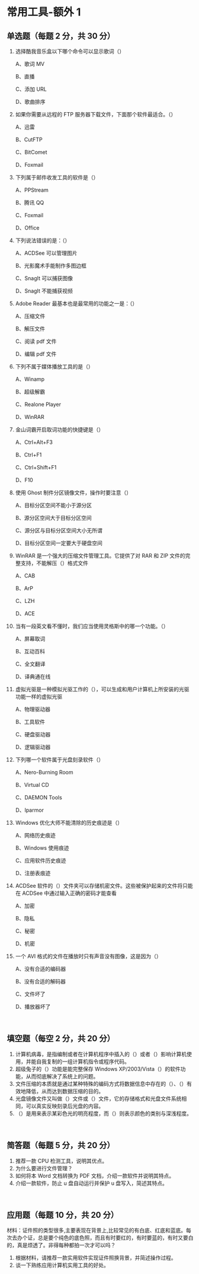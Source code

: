 # 常用工具-额外 1

## 单选题（每题 2 分，共 30 分）

1. 选择酷我音乐盒以下哪个命令可以显示歌词（）

   A、歌词 MV

   B、直播

   C、添加 URL

   D、歌曲排序

2. 如果你需要从远程的 FTP 服务器下载文件，下面那个软件最适合。（）

   A、迅雷

   B、CutFTP

   C、BitComet

   D、Foxmail

3. 下列属于邮件收发工具的软件是（）

   A、PPStream

   B、腾讯 QQ

   C、Foxmail

   D、Office

4. 下列说法错误的是：（）

   A、ACDSee 可以管理图片

   B、光影魔术手能制作多图边框

   C、SnagIt 可以捕获图像

   D、SnagIt 不能捕获视频

5. Adobe Reader 最基本也是最常用的功能之一是：（）

   A、压缩文件

   B、解压文件

   C、阅读 pdf 文件

   D、编辑 pdf 文件

6. 下列不属于媒体播放工具的是（）

   A、Winamp

   B、超级解霸

   C、Realone Player

   D、WinRAR

7. 金山词霸开启取词功能的快捷键是（）

   A、Ctrl+Alt+F3

   B、Ctrl+F1

   C、Ctrl+Shift+F1

   D、F10

8. 使用 Ghost 制件分区镜像文件，操作时要注意（）

   A、目标分区空间不能小于源分区

   B、源分区空间大于目标分区空间

   C、源分区与目标分区空间大小无所谓

   D、目标分区空间一定要大于硬盘空间

9. WinRAR 是一个强大的压缩文件管理工具。它提供了对 RAR 和 ZIP 文件的完整支持，不能解压（）格式文件

   A、CAB

   B、ArP

   C、LZH

   D、ACE

10. 当有一段英文看不懂时，我们应当使用灵格斯中的哪一个功能。（）

    A、屏幕取词

    B、互动百科

    C、全文翻译

    D、译典通在线

11. 虚拟光驱是一种模拟光驱工作的（），可以生成和用户计算机上所安装的光驱功能一样的虚拟光驱

    A、物理驱动器

    B、工具软件

    C、硬盘驱动器

    D、逻辑驱动器

12. 下列哪一个软件属于光盘刻录软件（）

    A、Nero-Burning Room

    B、Virtual CD

    C、DAEMON Tools

    D、Iparmor

13. Windows 优化大师不能清除的历史痕迹是（）

    A、网络历史痕迹

    B、Windows 使用痕迹

    C、应用软件历史痕迹

    D、注册表痕迹

14. ACDSee 软件的（）文件夹可以存储机密文件。这些被保护起来的文件将只能在 ACDSee 中通过输入正确的密码才能查看

    A、加密

    B、隐私

    C、秘密

    D、机密

15. 一个 AVI 格式的文件在播放时只有声音没有图像，这是因为（）

    A、没有合适的编码器

    B、没有合适的解码器

    C、文件坏了

    D、播放器坏了

<br />

## 填空题（每空 2 分，共 20 分）

1. 计算机病毒，是指编制或者在计算机程序中插入的（）或者（）影响计算机使用，并能自我复制的一组计算机指令或程序代码。
2. 超级兔子的（）功能是能完整保存 Windows XP/2003/Vista（）的软件功能，从而彻底解决了系统上的问题。
3. 文件压缩的本质就是通过某种特殊的编码方式将数据信息中存在的（）、（）有效地降低，从而达到数据压缩的目的。
4. 光盘镜像文件又叫做（）文件或（）文件，它的存储格式和光盘文件系统相同，可以真实反映刻录后光盘的内容。
5. （）是用来表示某彩色光的明亮程度，而（）则表示颜色的类别与深浅程度。

<br />

## 简答题（每题 5 分，共 20 分）

1. 推荐一款 CPU 检测工具，说明其优点。
2. 为什么要进行文件管理？
3. 如何将本 Word 文档转换为 PDF 文档，介绍一款软件并说明其特点。
4. 介绍一款软件，防止 u 盘自动运行并保护 u 盘写入，简述其特点。

<br />

## 应用题（每题 10 分，共 20 分）

材料：证件照的类型很多,主要表现在背景上,比较常见的有白底、红底和蓝底。每次去办个证，总是要个纯色的底色照，而且有时要红的，有时要蓝的，有时又要白的，真是烦透了。非得每种都拍一次才可以吗？

1. 根据材料，请推荐一款实用软件实现证件照换背景，并简述操作过程。
2. 谈一下熟练应用计算机实用工具的好处。

<br />
